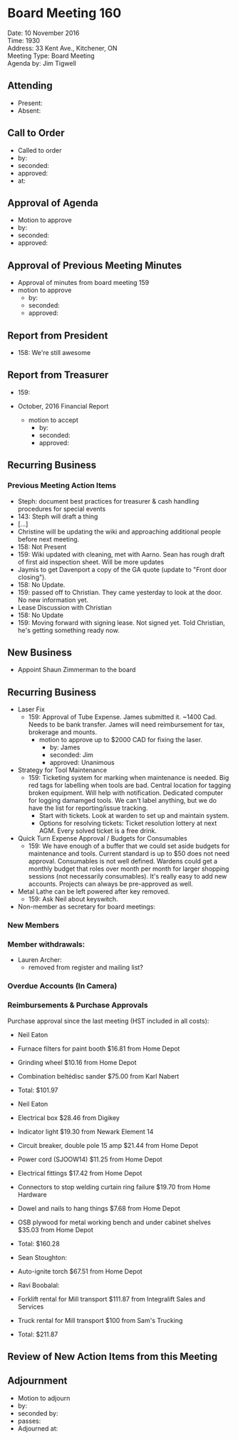# Board Meeting 160

Date: 10 November 2016  
Time: 1930  
Address: 33 Kent Ave., Kitchener, ON  
Meeting Type: Board Meeting  
Agenda by: Jim Tigwell

## Attending
* Present:
* Absent:

## Call to Order
* Called to order
 * by:
 * seconded:
 * approved:
 * at:

## Approval of Agenda
* Motion to approve
 * by:
 * seconded:
 * approved:

## Approval of Previous Meeting Minutes  

* Approval of minutes from board meeting 159
 * motion to approve
     * by:
     * seconded:
     * approved:

## Report from President
 * 158: We're still awesome

## Report from Treasurer
 * 159:

* October, 2016 Financial Report
  * motion to accept
     * by:
     * seconded:
     * approved:

## Recurring Business

### Previous Meeting Action Items
* Steph: document best practices for treasurer & cash handling procedures for special events
 * 143: Steph will draft a thing
 * [...]
* Christine will be updating the wiki and approaching additional people before next meeting.
 * 158: Not Present
 * 159: Wiki updated with cleaning, met with Aarno. Sean has rough draft of first aid inspection sheet. Will be more updates
* Jaymis to get Davenport a copy of the GA quote (update to "Front door closing").
 * 158: No Update.
 * 159: passed off to Christian. They came yesterday to look at the door. No new information yet.
* Lease Discussion with Christian
 * 158: No Update
 * 159: Moving forward with signing lease. Not signed yet. Told Christian, he's getting something ready now.

## New Business

* Appoint Shaun Zimmerman to the board

## Recurring Business

 * Laser Fix
    * 159: Approval of Tube Expense. James submitted it. ~1400 Cad. Needs to be bank transfer. James will need reimbursement for tax, brokerage and mounts.
      * motion to approve up to $2000 CAD for fixing the laser.
        * by: James
        * seconded: Jim  
        * approved: Unanimous
  * Strategy for Tool Maintenance
    * 159: Ticketing system for marking when maintenance is needed. Big red tags for labelling when tools are bad. Central location for tagging broken equipment. Will help with notification. Dedicated computer for logging damamged tools. We can't label anything, but we do have the list for reporting/issue tracking.
      * Start with tickets. Look at warden to set up and maintain system.
      * Options for resolving tickets: Ticket resolution lottery at next AGM. Every solved ticket is a free drink.
  * Quick Turn Expense Approval / Budgets for Consumables
    * 159: We have enough of a buffer that we could set aside budgets for maintenance and tools. Current standard is up to $50 does not need approval. Consumables is not well defined. Wardens could get a monthly budget that roles over month per month for larger shopping sessions (not necessarily consumables). It's really easy to add new accounts. Projects can always be pre-approved as well.
  * Metal Lathe can be left powered after key removed.
    * 159: Ask Neil about keyswitch.
  * Non-member as secretary for board meetings:


### New Members


### Member withdrawals:
  * Lauren Archer:
    * removed from register and mailing list?


### Overdue Accounts (In Camera)

### Reimbursements & Purchase Approvals
Purchase approval since the last meeting (HST included in all costs):
 * Neil Eaton
  * Furnace filters for paint booth $16.81 from Home Depot
  * Grinding wheel $10.16 from Home Depot
  * Combination beltédisc sander $75.00 from Karl Nabert
  * Total: $101.97
 
 * Neil Eaton
  * Electrical box $28.46 from Digikey
  * Indicator light $19.30 from Newark Element 14
  * Circuit breaker, double pole 15 amp $21.44 from Home Depot
  * Power cord (SJOOW14) $11.25 from Home Depot
  * Electrical fittings $17.42 from Home Depot
  * Connectors to stop welding curtain ring failure $19.70 from Home Hardware
  * Dowel and nails to hang things $7.68 from Home Depot
  * OSB plywood for metal working bench and under cabinet shelves $35.03 from Home Depot
  * Total: $160.28


 * Sean Stoughton:
  * Auto-ignite torch $67.51 from Home Depot

 * Ravi Boobalal:
  * Forklift rental for Mill transport $111.87 from Integralift Sales and Services
  * Truck rental for Mill transport $100 from Sam's Trucking
  * Total: $211.87



## Review of New Action Items from this Meeting

## Adjournment
* Motion to adjourn
 * by:
 * seconded by:
 * passes:
* Adjourned at:
